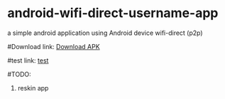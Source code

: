 # android-wifi-direct-username-app
a simple android application using Android device wifi-direct (p2p)

#Download link:
[Download APK](https://drive.google.com/open?id=1eWoMSBKaXUrIe15fLQllMUC3WNClNAji)

#test link:
[test](https://drive.google.com/drive/folders/1pchhSSxqVF6453fOGT7kFPLD5ZC2tN0d?usp=sharing)

#TODO:
1. reskin app
